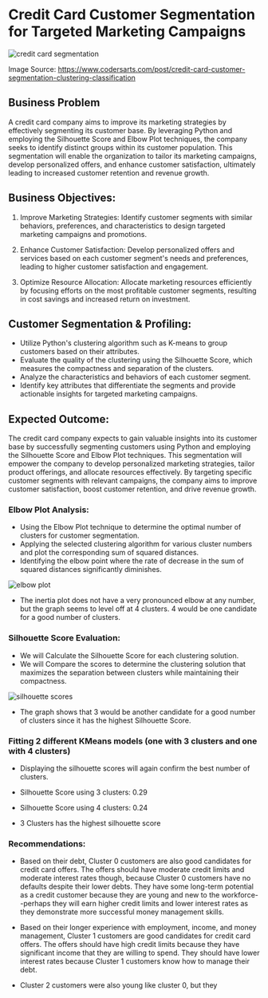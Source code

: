 # Credit Card Customer Segmentation for Targeted Marketing Campaigns

![credit card segmentation](https://github.com/farisassallami/Credit-Card-Customer-Segmentation/assets/111199631/34a09563-586c-409b-a108-1a39c5d91a47)

Image Source: https://www.codersarts.com/post/credit-card-customer-segmentation-clustering-classification

## Business Problem
A credit card company aims to improve its marketing strategies by effectively segmenting its customer base. By leveraging Python and employing the Silhouette Score and Elbow Plot techniques, the company seeks to identify distinct groups within its customer population. This segmentation will enable the organization to tailor its marketing campaigns, develop personalized offers, and enhance customer satisfaction, ultimately leading to increased customer retention and revenue growth.

## Business Objectives:
1. Improve Marketing Strategies: Identify customer segments with similar behaviors, preferences, and characteristics to design targeted marketing campaigns and promotions.

2. Enhance Customer Satisfaction: Develop personalized offers and services based on each customer segment's needs and preferences, leading to higher customer satisfaction and engagement.

3. Optimize Resource Allocation: Allocate marketing resources efficiently by focusing efforts on the most profitable customer segments, resulting in cost savings and increased return on investment.

## Customer Segmentation & Profiling:
   - Utilize Python's clustering algorithm such as K-means to group customers based on their attributes.
   - Evaluate the quality of the clustering using the Silhouette Score, which measures the compactness and separation of the clusters.
   - Analyze the characteristics and behaviors of each customer segment.
   - Identify key attributes that differentiate the segments and provide actionable insights for targeted marketing campaigns.
## Expected Outcome:
The credit card company expects to gain valuable insights into its customer base by successfully segmenting customers using Python and employing the Silhouette Score and Elbow Plot techniques. This segmentation will empower the company to develop personalized marketing strategies, tailor product offerings, and allocate resources effectively. By targeting specific customer segments with relevant campaigns, the company aims to improve customer satisfaction, boost customer retention, and drive revenue growth.
   
### Elbow Plot Analysis:
   - Using the Elbow Plot technique to determine the optimal number of clusters for customer segmentation.
   - Applying the selected clustering algorithm for various cluster numbers and plot the corresponding sum of squared distances.
   - Identifying the elbow point where the rate of decrease in the sum of squared distances significantly diminishes.
   
![elbow plot](https://github.com/farisassallami/Credit-Card-Customer-Segmentation/assets/111199631/8fba13d4-c655-484f-b670-a55c4e42b295)

   -  The inertia plot does not have a very pronounced elbow at any number, but the graph seems to level off at 4 clusters. 4 would be one candidate for a good number of clusters.

### Silhouette Score Evaluation:
   - We will Calculate the Silhouette Score for each clustering solution.
   - We will Compare the scores to determine the clustering solution that maximizes the separation between clusters while maintaining their compactness.
   
![silhouette scores](https://github.com/farisassallami/Credit-Card-Customer-Segmentation/assets/111199631/40ead40b-02b0-4675-bae3-06a260d9add0)

   - The graph shows that 3 would be another candidate for a good number of clusters since it has the highest Silhouette Score.

### Fitting 2 different KMeans models (one with 3 clusters and one with 4 clusters) 

   - Displaying the silhouette scores will again confirm the best number of clusters.
   
   - Silhouette Score using 3 clusters: 0.29
   - Silhouette Score using 4 clusters: 0.24
   
   - 3 Clusters has the highest silhouette score


 ### Recommendations:

- Based on their debt, Cluster 0 customers are also good candidates for credit card offers. The offers should have moderate credit limits and moderate interest rates though, because Cluster 0 customers have no defaults despite their lower debts.  They have some long-term potential as a credit customer because they are young and new to the workforce--perhaps they will earn higher credit limits and lower interest rates as they demonstrate more successful money management skills.

- Based on their longer experience with employment, income, and money management, Cluster 1 customers are good candidates for credit card offers.  The offers should have high credit limits because they have significant income that they are willing to spend.  They should have lower interest rates because Cluster 1 customers know how to manage their debt.
  
- Cluster 2 customers were also young like cluster 0, but they
